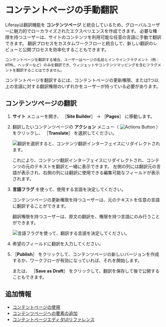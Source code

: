 # コンテントページの手動翻訳

Liferayは翻訳機能を **コンテンツページ** と統合しているため、グローバルユーザーに魅力的でローカライズされたエクスペリエンスを作成できます。 必要な権限を持つユーザーは、サイトのコンテンツを利用可能な任意の言語に手動で翻訳できます。 翻訳プロセスをカスタムワークフローと統合して、新しい翻訳のレビューと公開プロセスを効率化することもできます。

```{important}
コンテントページを翻訳する場合、ユーザーはページの名前とインラインフラグメント（例：HTML、ヘッダーなど）のみを翻訳でき、ウィジェットやコンテンツマッピングを含むフラグメントを翻訳することはできません。
```

コンテントページを翻訳するには、コンテントページの更新権限、または1つ以上の言語に対する翻訳権限のいずれかをユーザーが持っている必要があります。

## コンテンツページの翻訳

1. **サイト** メニューを開き、 ［**Site Builder**］ &rarr; ［**Pages**］ に移動します。

1. 翻訳したいコンテンツページの **アクション** メニュー（ ![Actions Button ](../../../images/icon-actions.png) ）をクリックし、 ［**Translate**］ を選択してください。

   ![翻訳を選択すると、コンテンツ翻訳インターフェイスにリダイレクトされます。](./manually-translating-content-pages/images/01.png)

   これにより、コンテンツ翻訳インターフェイスにリダイレクトされ、コンテンツの元のテキストを翻訳と一緒に表示できます。 左側の列には翻訳元の言語が表示され、右側の列には翻訳に使用できる編集可能なフィールドが表示されます。

1. **言語フラグ** を使って、使用する言語を決定してください。

   コンテンツページの更新権限を持つユーザーは、元のテキストを任意の言語に翻訳することができます。

   翻訳権限を持つユーザーは、原文の翻訳を、権限を持つ言語にのみ行うことができます。

   ![言語フラグを使って、翻訳する言語を決定してください。](./manually-translating-content-pages/images/02.png)

1. 希望のフィールドに翻訳を入力してください。

1. ［**Publish**］ をクリックして、コンテンツページの新しいバージョンを作成するか、ワークフローが有効になっていれば、それを開始します。

   または、 ［**Save as Draft**］ をクリックして、翻訳を保存して後で公開することもできます。

## 追加情報

- [コンテントページの使用](../using-content-pages.md)
- [コンテンツページへの要素の追加](./adding-elements-to-content-pages.md)
- [コンテントページエディタUIリファレンス](./content-page-editor-ui-reference.md)
